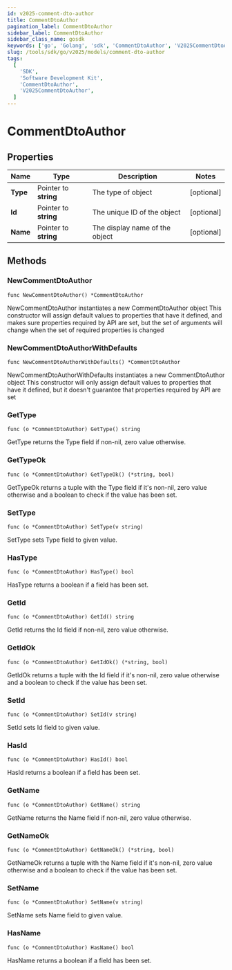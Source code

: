 ```yaml
---
id: v2025-comment-dto-author
title: CommentDtoAuthor
pagination_label: CommentDtoAuthor
sidebar_label: CommentDtoAuthor
sidebar_class_name: gosdk
keywords: ['go', 'Golang', 'sdk', 'CommentDtoAuthor', 'V2025CommentDtoAuthor']
slug: /tools/sdk/go/v2025/models/comment-dto-author
tags:
  [
    'SDK',
    'Software Development Kit',
    'CommentDtoAuthor',
    'V2025CommentDtoAuthor',
  ]
---
```


# CommentDtoAuthor

## Properties

| Name | Type | Description | Notes |
| --- | --- | --- | --- |
| **Type** | Pointer to **string** | The type of object | [optional] |
| **Id** | Pointer to **string** | The unique ID of the object | [optional] |
| **Name** | Pointer to **string** | The display name of the object | [optional] |

## Methods

### NewCommentDtoAuthor

`func NewCommentDtoAuthor() *CommentDtoAuthor`

NewCommentDtoAuthor instantiates a new CommentDtoAuthor object This constructor will assign default values to properties that have it defined, and makes sure properties required by API are set, but the set of arguments will change when the set of required properties is changed

### NewCommentDtoAuthorWithDefaults

`func NewCommentDtoAuthorWithDefaults() *CommentDtoAuthor`

NewCommentDtoAuthorWithDefaults instantiates a new CommentDtoAuthor object This constructor will only assign default values to properties that have it defined, but it doesn't guarantee that properties required by API are set

### GetType

`func (o *CommentDtoAuthor) GetType() string`

GetType returns the Type field if non-nil, zero value otherwise.

### GetTypeOk

`func (o *CommentDtoAuthor) GetTypeOk() (*string, bool)`

GetTypeOk returns a tuple with the Type field if it's non-nil, zero value otherwise and a boolean to check if the value has been set.

### SetType

`func (o *CommentDtoAuthor) SetType(v string)`

SetType sets Type field to given value.

### HasType

`func (o *CommentDtoAuthor) HasType() bool`

HasType returns a boolean if a field has been set.

### GetId

`func (o *CommentDtoAuthor) GetId() string`

GetId returns the Id field if non-nil, zero value otherwise.

### GetIdOk

`func (o *CommentDtoAuthor) GetIdOk() (*string, bool)`

GetIdOk returns a tuple with the Id field if it's non-nil, zero value otherwise and a boolean to check if the value has been set.

### SetId

`func (o *CommentDtoAuthor) SetId(v string)`

SetId sets Id field to given value.

### HasId

`func (o *CommentDtoAuthor) HasId() bool`

HasId returns a boolean if a field has been set.

### GetName

`func (o *CommentDtoAuthor) GetName() string`

GetName returns the Name field if non-nil, zero value otherwise.

### GetNameOk

`func (o *CommentDtoAuthor) GetNameOk() (*string, bool)`

GetNameOk returns a tuple with the Name field if it's non-nil, zero value otherwise and a boolean to check if the value has been set.

### SetName

`func (o *CommentDtoAuthor) SetName(v string)`

SetName sets Name field to given value.

### HasName

`func (o *CommentDtoAuthor) HasName() bool`

HasName returns a boolean if a field has been set.
